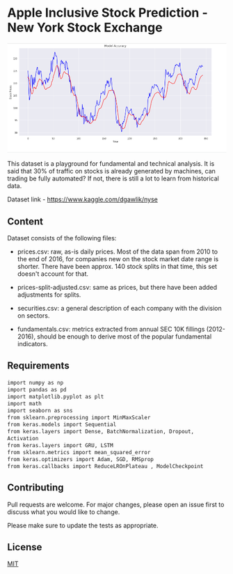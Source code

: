 # Apple Inclusive Stock Prediction - New York Stock Exchange

![model](map.PNG)

This dataset is a playground for fundamental and technical analysis. It is said that 30% of traffic on stocks is already generated by machines, can trading be fully automated? If not, there is still a lot to learn from historical data.

Dataset link - https://www.kaggle.com/dgawlik/nyse

## Content
Dataset consists of the following files:

 - prices.csv: raw, as-is daily prices. Most of the data span from 2010 to the end of 2016, for companies new on the stock market date range is shorter. There have been approx. 140 stock splits in that time, this set doesn't account for that.

- prices-split-adjusted.csv: same as prices, but there have been added adjustments for splits.

- securities.csv: a general description of each company with the division on sectors.

- fundamentals.csv: metrics extracted from annual SEC 10K fillings (2012-2016), should be enough to derive most of the popular fundamental indicators.

## Requirements

```
import numpy as np
import pandas as pd
import matplotlib.pyplot as plt
import math
import seaborn as sns
from sklearn.preprocessing import MinMaxScaler
from keras.models import Sequential
from keras.layers import Dense, BatchNormalization, Dropout, Activation
from keras.layers import GRU, LSTM
from sklearn.metrics import mean_squared_error
from keras.optimizers import Adam, SGD, RMSprop
from keras.callbacks import ReduceLROnPlateau , ModelCheckpoint
```

## Contributing
Pull requests are welcome. For major changes, please open an issue first to discuss what you would like to change.

Please make sure to update the tests as appropriate.

## License
[MIT](https://choosealicense.com/licenses/mit/)
